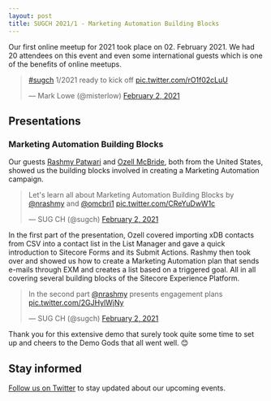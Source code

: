 ```yaml
---
layout: post
title: SUGCH 2021/1 - Marketing Automation Building Blocks
---
```


Our first online meetup for 2021 took place on 02. February 2021. We had 20 attendees on this event and even some international guests which is one of the benefits of online meetups.

<blockquote class="twitter-tweet"><p lang="en" dir="ltr"><a href="https://twitter.com/hashtag/sugch?src=hash&amp;ref_src=twsrc%5Etfw">#sugch</a> 1/2021 ready to kick off <a href="https://t.co/rO1f02cLuU">pic.twitter.com/rO1f02cLuU</a></p>&mdash; Mark Lowe (@misterlow) <a href="https://twitter.com/misterlow/status/1356618494687793153?ref_src=twsrc%5Etfw">February 2, 2021</a></blockquote> <script async src="https://platform.twitter.com/widgets.js" charset="utf-8"></script>

## Presentations

### Marketing Automation Building Blocks

Our guests [Rashmy Patwari](https://twitter.com/nrashmy) and [Ozell McBride](https://twitter.com/omcbri1), both from the United States, showed us the building blocks involved in creating a Marketing Automation campaign.  

<blockquote class="twitter-tweet"><p lang="en" dir="ltr">Let&#39;s learn all about Marketing Automation Building Blocks by <a href="https://twitter.com/nrashmy?ref_src=twsrc%5Etfw">@nrashmy</a> and <a href="https://twitter.com/omcbri1?ref_src=twsrc%5Etfw">@omcbri1</a> <a href="https://t.co/CReYuDwW1c">pic.twitter.com/CReYuDwW1c</a></p>&mdash; SUG CH (@sugch) <a href="https://twitter.com/sugch/status/1356620556217552896?ref_src=twsrc%5Etfw">February 2, 2021</a></blockquote> <script async src="https://platform.twitter.com/widgets.js" charset="utf-8"></script>

In the first part of the presentation, Ozell covered importing xDB contacts from CSV into a contact list in the List Manager and gave a quick introduction to Sitecore Forms and its Submit Actions. Rashmy then took over and showed us how to create a Marketing Automation plan that sends e-mails through EXM and creates a list based on a triggered goal. All in all covering several building blocks of the Sitecore Experience Platform.

<blockquote class="twitter-tweet"><p lang="en" dir="ltr">In the second part <a href="https://twitter.com/nrashmy?ref_src=twsrc%5Etfw">@nrashmy</a> presents engagement plans <a href="https://t.co/2GJHylWjNy">pic.twitter.com/2GJHylWjNy</a></p>&mdash; SUG CH (@sugch) <a href="https://twitter.com/sugch/status/1356632777223979009?ref_src=twsrc%5Etfw">February 2, 2021</a></blockquote> <script async src="https://platform.twitter.com/widgets.js" charset="utf-8"></script>

Thank you for this extensive demo that surely took quite some time to set up and cheers to the Demo Gods that all went well. 😊


## Stay informed

[Follow us on Twitter](https://twitter.com/sugch) to stay updated about our upcoming events.
